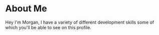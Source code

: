 # About Me

Hey I'm Morgan, I have a variety of different development skills some of which you'll be able to see on this profile.
